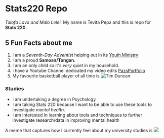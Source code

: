 # **Stats220 Repo**
*Talofa Lava and Malo Lelei.* 
  My name is Tevita Pepa and this is repo for **Stats 220**.  

## 5 Fun Facts about me
1. I am a *Seventh-Day Adventist* helping out in its [Youth Ministry](https://www.instagram.com/adventistyouthnnz)
2. I am a proud **Samoan/Tongan.** 
3. I am an only child so it's *very* quiet in my household.
4. I have a Youtube Channel dedicated my video edits [PazsPortfolio](https://www.youtube.com/@ItsTopazz/shorts)
5. My favourite basketball player of all time is ![Tim Duncan](https://c.tenor.com/nTAlGY8RbKIAAAAC/tenor.gif)


### Studies
- I am undertaking a degree in Psychology
- I am taking Stats 220 because I want to be able to use these tools to investigate *mental health*.
- I am interested in learning about tools and techniques to further investigate research/data in improving mental health

A meme that captures how I currently feel about my university studies is ![](https://c.tenor.com/WDF2NR0chPcAAAAC/tenor.gif)
